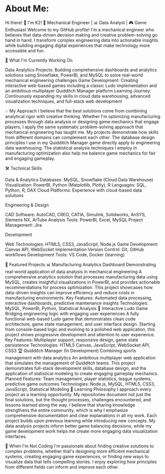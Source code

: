 # About Me:

Hi there! 👋 I'm K2!
🔧 Mechanical Engineer | 📊 Data Analyst | 🎮 Game Enthusiast
Welcome to my GitHub profile! I'm a mechanical engineer who believes that data-driven decision making and creative problem-solving go hand in hand. I transform complex engineering data into actionable insights while building engaging digital experiences that make technology more accessible and fun.

🚀 What I'm Currently Working On

Data Analytics Projects: Building comprehensive dashboards and analytics solutions using Snowflake, PowerBI, and MySQL to solve real-world mechanical engineering challenges
Game Development: Creating interactive web-based games including a classic Ludo implementation and an ambitious multiplayer Quidditch Manager platform
Learning Journey: Continuously expanding my skills in cloud data warehousing, advanced visualization techniques, and full-stack web development

💡 My Approach
I believe that the best solutions come from combining analytical rigor with creative thinking. Whether I'm optimizing manufacturing processes through data analysis or designing game mechanics that engage players, I apply the same systematic problem-solving approach that mechanical engineering has taught me.
My projects demonstrate how skills from different domains can complement each other. The database design principles I use in my Quidditch Manager game directly apply to engineering data warehousing. The statistical analysis techniques I employ in manufacturing optimization also help me balance game mechanics for fair and engaging gameplay.

🛠️ Technical Skills

Data & Analytics
Databases: MySQL, Snowflake (Cloud Data Warehouse)
Visualization: PowerBI, Python (Matplotlib, Plotly), R
Languages: SQL, Python, R, DAX
Cloud Platforms: Experience with cloud-based data solutions

Engineering & Design

CAD Software: AutoCAD, CREO, CATIA, Simulink, Solidworks, AnSYS, Siemens NX, ArTube
Analysis Tools: PowerBI, Excel, MySQL
Project Management: Jira

Development

Web Technologies: HTML5, CSS3, JavaScript, Node.js
Game Development: Canvas API, WebSocket implementation
Version Control: Git, GitHub workflows
Development Tools: VS Code, Docker (learning)

🎯 Featured Projects
📊 Manufacturing Analytics Dashboard
Demonstrating real-world application of data analysis in mechanical engineering
A comprehensive analytics solution that processes manufacturing data using MySQL, creates insightful visualizations in PowerBI, and provides actionable recommendations for process optimization. This project showcases how data-driven insights can improve efficiency and reduce costs in manufacturing environments.
Key Features: Automated data processing, interactive dashboards, predictive maintenance insights
Technologies: MySQL, PowerBI, Python, Statistical Analysis
🎲 Interactive Ludo Game
Bridging engineering logic with engaging user experiences
A fully functional web-based Ludo game that demonstrates clean code architecture, game state management, and user interface design. Starting from console-based logic and evolving to a polished web application, this project shows progressive development and attention to user experience.
Key Features: Multiplayer support, responsive design, game state persistence
Technologies: HTML5 Canvas, JavaScript, WebSocket API, CSS3
🏆 Quidditch Manager (In Development)
Combining sports management with data analytics
An ambitious multiplayer web application that simulates the management of Quidditch teams. This project demonstrates full-stack development skills, database design, and the application of statistical modeling to create engaging gameplay mechanics.
Planned Features: Team management, player statistics, league systems, predictive game outcomes
Technologies: Node.js, MySQL, HTML5, CSS3, JavaScript, Statistical Modeling
🌱 Learning Philosophy
I approach every project as a learning opportunity. My repositories document not just the final solutions, but the thought processes, challenges encountered, and lessons learned along the way. I believe that sharing knowledge strengthens the entire community, which is why I emphasize comprehensive documentation and clear explanations in all my work.
Each project builds upon previous learning while introducing new concepts. My data analysis projects inform better game balancing decisions, while my game development work helps me create more engaging data visualization interfaces.

🎨 When I'm Not Coding
I'm passionate about finding creative solutions to complex problems, whether that's designing more efficient mechanical systems, creating engaging game experiences, or finding new ways to visualize data that tells compelling stories. I enjoy exploring how principles from different fields can inform and improve each other.
